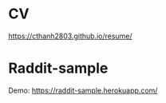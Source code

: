 # CV
https://cthanh2803.github.io/resume/

# Raddit-sample
Demo: https://raddit-sample.herokuapp.com/
